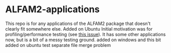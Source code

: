 # ALFAM2-applications
This repo is for any applications of the ALFAM2 package that doesn't clearly fit somewhere else.
Added on Ubuntu
Initial motivation was for profiling/performance testing (see [this issue](https://github.com/sashahafner/ALFAM2/issues/41)).
It has some other applications now, but is a bit of a messy testing ground.
added on windows and this bit added on ubuntu
test separate file merge problem
